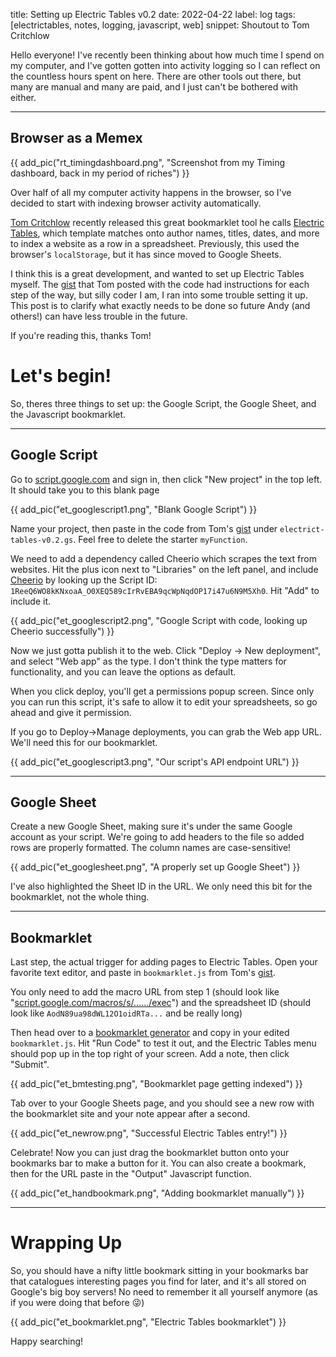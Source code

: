 title: Setting up Electric Tables v0.2
date: 2022-04-22
label: log
tags: [electrictables, notes, logging, javascript, web]
snippet: Shoutout to Tom Critchlow

Hello everyone! I've recently been thinking about how much time I spend on my computer, and I've gotten gotten into activity logging so I can reflect on the countless hours spent on here. There are other tools out there, but many are manual and many are paid, and I just can't be bothered with either. 

<hr>

## Browser as a Memex

{{ add_pic("rt_timingdashboard.png", "Screenshot from my Timing dashboard, back in my period of riches") }}

Over half of all my computer activity happens in the browser, so I've decided to start with indexing browser activity automatically. 

[Tom Critchlow](https://tomcritchlow.com/) recently released this great bookmarklet tool he calls [Electric Tables](https://tomcritchlow.com/2022/02/07/electric-tables-v2/), which template matches onto author names, titles, dates, and more to index a website as a row in a spreadsheet. Previously, this used the browser's `localStorage`, but it has since moved to Google Sheets. 

I think this is a great development, and wanted to set up Electric Tables myself. The [gist](https://gist.github.com/tomcritchlow/cbb06a9298fb6cc0804372552fda1f96) that Tom posted with the code had instructions for each step of the way, but silly coder I am, I ran into some trouble setting it up. This post is to clarify what exactly needs to be done so future Andy (and others!) can have less trouble in the future. 

If you're reading this, thanks Tom! 

# Let's begin!
So, theres three things to set up: the Google Script, the Google Sheet, and the Javascript bookmarklet. 

<hr>

## Google Script
Go to [script.google.com](https://script.google.com/home) and sign in, then click "New project" in the top left. It should take you to this blank page

{{ add_pic("et_googlescript1.png", "Blank Google Script") }} 

Name your project, then paste in the code from Tom's [gist](https://gist.github.com/tomcritchlow/cbb06a9298fb6cc0804372552fda1f96) under `electrict-tables-v0.2.gs`. Feel free to delete the starter `myFunction`. 

We need to add a dependency called Cheerio which scrapes the text from websites. Hit the plus icon next to "Libraries" on the left panel, and include [Cheerio](https://github.com/tani/cheeriogs) by looking up the Script ID: `1ReeQ6WO8kKNxoaA_O0XEQ589cIrRvEBA9qcWpNqdOP17i47u6N9M5Xh0`. Hit "Add" to include it.

{{ add_pic("et_googlescript2.png", "Google Script with code, looking up Cheerio successfully") }} 

Now we just gotta publish it to the web. Click "Deploy -> New deployment", and select "Web app" as the type. I don't think the type matters for functionality, and you can leave the options as default. 

When you click deploy, you'll get a permissions popup screen. Since only you can run this script, it's safe to allow it to edit your spreadsheets, so go ahead and give it permission.

If you go to Deploy->Manage deployments, you can grab the Web app URL. We'll need this for our bookmarklet. 

{{ add_pic("et_googlescript3.png", "Our script's API endpoint URL") }} 


<hr>

## Google Sheet
Create a new Google Sheet, making sure it's under the same Google account as your script. We're going to add headers to the file so added rows are properly formatted. The column names are case-sensitive!

{{ add_pic("et_googlesheet.png", "A properly set up Google Sheet") }} 

I've also highlighted the Sheet ID in the URL. We only need this bit for the bookmarklet, not the whole thing. 

<hr>

## Bookmarklet
Last step, the actual trigger for adding pages to Electric Tables. Open your favorite text editor, and paste in `bookmarklet.js` from Tom's [gist](https://gist.github.com/tomcritchlow/cbb06a9298fb6cc0804372552fda1f96). 

You only need to add the macro URL from step 1 (should look like "[script.google.com/macros/s/....../exec]()") and the spreadsheet ID (should look like `AodN89ua98dWL12O1oidRTa...` and be really long)

Then head over to a [bookmarklet generator](https://caiorss.github.io/bookmarklet-maker/) and copy in your edited `bookmarklet.js`. Hit "Run Code" to test it out, and the Electric Tables menu should pop up in the top right of your screen. Add a note, then click "Submit". 

{{ add_pic("et_bmtesting.png", "Bookmarklet page getting indexed") }} 

Tab over to your Google Sheets page, and you should see a new row with the bookmarklet site and your note appear after a second.

{{ add_pic("et_newrow.png", "Successful Electric Tables entry!") }} 

Celebrate! Now you can just drag the bookmarklet button onto your bookmarks bar to make a button for it. You can also create a bookmark, then for the URL paste in the "Output" Javascript function. 

{{ add_pic("et_handbookmark.png", "Adding bookmarklet manually") }} 

<hr>

# Wrapping Up

So, you should have a nifty little bookmark sitting in your bookmarks bar that catalogues interesting pages you find for later, and it's all stored on Google's big boy servers! No need to remember it all yourself anymore (as if you were doing that before 😜)

{{ add_pic("et_bookmarklet.png", "Electric Tables bookmarklet") }} 

Happy searching!
